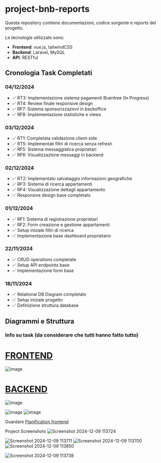 # project-bnb-reports

Questa repository contiene documentazioni, codice sorgente e reports del progetto.

Le tecnologie utilizzate sono:

- **Frontend**: vue.js, tailwindCSS
- **Backend**: Laravel, MySQL
- **API**: RESTful

## Cronologia Task Completati


### 04/12/2024
- ✅ RT3: Implementazione sistema pagamenti Braintree (In Progress)
- ✅ RT4: Review finale responsive design
- ✅ RF7: Sistema sponsorizzazioni in backoffice
- ✅ RF8: Implementazione statistiche e views


### 03/12/2024
- ✅ RT1: Completata validazione client-side
- ✅ RT5: Implementati filtri di ricerca senza refresh
- ✅ RF5: Sistema messaggistica proprietari
- ✅ RF6: Visualizzazione messaggi in backend

### 02/12/2024
- ✅ RT2: Implementato salvataggio informazioni geografiche
- ✅ RF3: Sistema di ricerca appartamenti
- ✅ RF4: Visualizzazione dettagli appartamento
- ✅ Responsive design base completato

### 01/12/2024
- ✅ RF1: Sistema di registrazione proprietari
- ✅ RF2: Form creazione e gestione appartamenti
- ✅ Setup iniziale filtri di ricerca
- ✅ Implementazione base dashboard proprietario

### 22/11/2024
- ✅ CRUD operations completate
- ✅ Setup API endpoints base
- ✅ Implementazione form base

### 18/11/2024
- ✅ Relational DB Diagram completato
- ✅ Setup iniziale progetto
- ✅ Definizione struttura database

## Diagrammi e Struttura
### Info su task (da considerare che tutti hanno fatto tutto)
# [FRONTEND](https://github.com/orgs/project-bnb/projects/1/views/2)
![image](https://github.com/user-attachments/assets/4cffac4f-7286-4cef-8cce-c69e02825319)
# [BACKEND](https://github.com/orgs/project-bnb/projects/3/views/3)
![image](https://github.com/user-attachments/assets/4b4c6e3f-29a6-4a91-ba1e-eb2d3d8e7faf)

![image](https://github.com/user-attachments/assets/6acb91d1-f3e3-4ede-b809-9b68354670b9)
![image](https://github.com/user-attachments/assets/81174018-c314-4b50-b51a-be3302b133d9)

Guardare [Pianification frontend](https://github.com/project-bnb/project-bnb-reports/blob/main/Pianification/frontend.md)

Project Screenshots
![Screenshot 2024-12-09 113724](https://github.com/user-attachments/assets/44bb4be9-6175-414d-92f4-ae61ce49b5fb)

![Screenshot 2024-12-09 113711](https://github.com/user-attachments/assets/2ec86771-e208-4db5-9979-229654fb4a8e)
![Screenshot 2024-12-09 113700](https://github.com/user-attachments/assets/88f8dc85-5715-4d55-b455-457eed3edd44)
![Screenshot 2024-12-09 113650](https://github.com/user-attachments/assets/13e890cd-ba5d-42d8-a8ed-c0d5ad27693a)

![Screenshot 2024-12-09 113738](https://github.com/user-attachments/assets/6d3c7692-64d8-4cf4-8e20-48aab20e395a)




